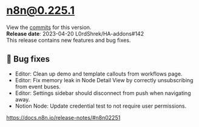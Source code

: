 # n8n@0.225.1
View the [commits](https://github.com/n8n-io/n8n/compare/n8n@0.225.0...n8n@0.225.1) for this version.  
**Release date**: 2023-04-20 L0rdShrek/HA-addons#142  
This release contains new features and bug fixes.  


## 🐛 Bug fixes
- Editor: Clean up demo and template callouts from workflows page.
- Editor: Fix memory leak in Node Detail View by correctly unsubscribing from event buses.
- Editor: Settings sidebar should disconnect from push when navigating away.
- Notion Node: Update credential test to not require user permissions.


https://docs.n8n.io/release-notes/#n8n02251